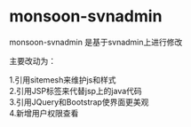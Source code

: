 monsoon-svnadmin
================

monsoon-svnadmin 是基于svnadmin上进行修改<br>

主要改动为：<br>

1.引用sitemesh来维护js和样式 <br>
2.引用JSP标签来代替jsp上的java代码<br>
3.引用JQuery和Bootstrap使界面更美观<br>
4.新增用户权限查看<br>

